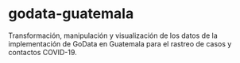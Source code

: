 # godata-guatemala
Transformación, manipulación y visualización de los datos de la implementación de GoData en Guatemala para el rastreo de casos y contactos COVID-19.
